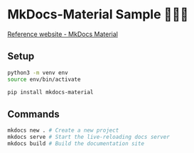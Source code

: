 # MkDocs-Material Sample 🧑🏻‍💻

[Reference website - MkDocs Material](https://squidfunk.github.io/mkdocs-material/)

## Setup

```bash
python3 -m venv env
source env/bin/activate

pip install mkdocs-material
```

## Commands

```bash
mkdocs new . # Create a new project
mkdocs serve # Start the live-reloading docs server
mkdocs build # Build the documentation site
```